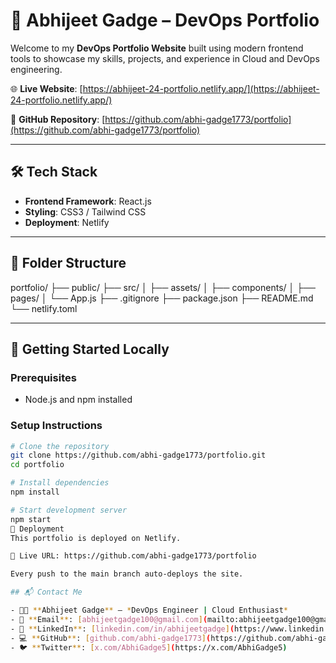 # 🚀 Abhijeet Gadge – DevOps Portfolio

Welcome to my **DevOps Portfolio Website** built using modern frontend tools to showcase my skills, projects, and experience in Cloud and DevOps engineering.

🌐 **Live Website**: [https://abhijeet-24-portfolio.netlify.app/](https://abhijeet-24-portfolio.netlify.app/)

📂 **GitHub Repository**: [https://github.com/abhi-gadge1773/portfolio](https://github.com/abhi-gadge1773/portfolio)

---

## 🛠 Tech Stack

- **Frontend Framework**: React.js
- **Styling**: CSS3 / Tailwind CSS
- **Deployment**: Netlify

---

## 📁 Folder Structure
portfolio/
├── public/
├── src/
│ ├── assets/
│ ├── components/
│ ├── pages/
│ └── App.js
├── .gitignore
├── package.json
├── README.md
└── netlify.toml


---

## 🚀 Getting Started Locally

### Prerequisites

- Node.js and npm installed

### Setup Instructions

```bash
# Clone the repository
git clone https://github.com/abhi-gadge1773/portfolio.git
cd portfolio

# Install dependencies
npm install

# Start development server
npm start
🚢 Deployment
This portfolio is deployed on Netlify.

🔗 Live URL: https://github.com/abhi-gadge1773/portfolio

Every push to the main branch auto-deploys the site.

## 📬 Contact Me

- 👨‍💼 **Abhijeet Gadge** – *DevOps Engineer | Cloud Enthusiast*  
- 📧 **Email**: [abhijeetgadge100@gmail.com](mailto:abhijeetgadge100@gmail.com)  
- 🔗 **LinkedIn**: [linkedin.com/in/abhijeetgadge](https://www.linkedin.com/in/abhijeetgadge/)  
- 💻 **GitHub**: [github.com/abhi-gadge1773](https://github.com/abhi-gadge1773)  
- 🐦 **Twitter**: [x.com/AbhiGadge5](https://x.com/AbhiGadge5)






